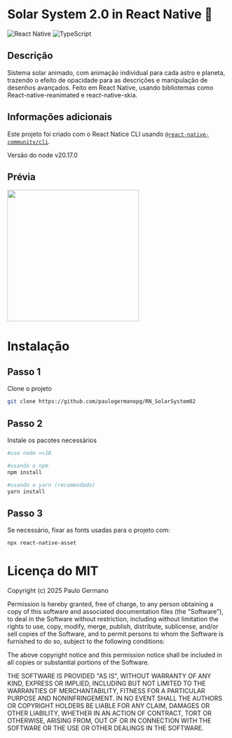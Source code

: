 # Solar System 2.0 in React Native :telescope:
![React Native](https://img.shields.io/badge/react_native-%2320232a.svg?style=for-the-badge&logo=react&logoColor=%2361DAFB)
![TypeScript](https://img.shields.io/badge/typescript-%23007ACC.svg?style=for-the-badge&logo=typescript&logoColor=white)
## Descrição
Sistema solar animado, com animação individual para cada astro e planeta, trazendo o efeito de opacidade para as descrições e manipulação de desenhos avançados. Feito em React Native, usando bibliotemas como React-native-reanimated e react-native-skia.

## Informações adicionais
Este projeto foi criado com o React Natice CLI usando [`@react-native-community/cli`](https://github.com/react-native-community/cli).


Versão do node v20.17.0

## Prévia
<img src="SolarSystem2.gif" width="300" />

# Instalação
## Passo 1
Clone o projeto
```bash
git clone https://github.com/paulogermanopg/RN_SolarSystem02
```
## Passo 2
Instale os pacotes necessários
```bash
#use node =>18

#usando o npm
npm install

#usando o yarn (recomendado)
yarn install
```

## Passo 3
Se necessário, fixar as fonts usadas para o projeto com:
```bash
npx react-native-asset
```
# Licença do MIT
Copyright (c) 2025 Paulo Germano

Permission is hereby granted, free of charge, to any person obtaining a copy
of this software and associated documentation files (the "Software"), to deal
in the Software without restriction, including without limitation the rights
to use, copy, modify, merge, publish, distribute, sublicense, and/or sell
copies of the Software, and to permit persons to whom the Software is
furnished to do so, subject to the following conditions:

The above copyright notice and this permission notice shall be included in all
copies or substantial portions of the Software.

THE SOFTWARE IS PROVIDED "AS IS", WITHOUT WARRANTY OF ANY KIND, EXPRESS OR
IMPLIED, INCLUDING BUT NOT LIMITED TO THE WARRANTIES OF MERCHANTABILITY,
FITNESS FOR A PARTICULAR PURPOSE AND NONINFRINGEMENT. IN NO EVENT SHALL THE
AUTHORS OR COPYRIGHT HOLDERS BE LIABLE FOR ANY CLAIM, DAMAGES OR OTHER
LIABILITY, WHETHER IN AN ACTION OF CONTRACT, TORT OR OTHERWISE, ARISING FROM,
OUT OF OR IN CONNECTION WITH THE SOFTWARE OR THE USE OR OTHER DEALINGS IN THE
SOFTWARE.
